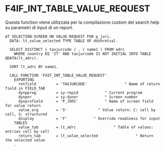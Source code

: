 <h1>F4IF_INT_TABLE_VALUE_REQUEST</h1>     
Questa function viene utilizzata per la compilazione custom del search help su parametri di input di un report.     

```abap 
AT SELECTION-SCREEN ON VALUE-REQUEST FOR p_juri.
  DATA: lt_value_selected TYPE TABLE OF ddshretval.

  SELECT DISTINCT ( taxjurcode ) , ( name1 ) FROM adrc
    WHERE country EQ 'IT' AND taxjurcode IS NOT INITIAL INTO TABLE @DATA(lt_adrc).

  SORT lt_adrc BY name1.

  CALL FUNCTION 'F4IF_INT_TABLE_VALUE_REQUEST'
    EXPORTING
      retfield         = 'TAXJURCODE'                 " Name of return field in FIELD_TAB
      dynpprog         = sy-repid            " Current program
      dynpnr           = sy-dynnr            " Screen number
      dynprofield      = 'P_JURI'            " Name of screen field for value return
      value_org        = 'S'              " Value return: C: cell by cell, S: structured
      display          = 'F'            " Override readiness for input
    TABLES
      value_tab        = lt_adrc                 " Table of values: entries cell by cell
      return_tab       = lt_value_selected                 " Return the selected value
    .
```
